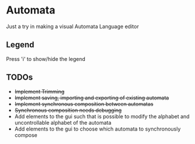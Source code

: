 # Automata
Just a try in making a visual Automata Language editor

Legend
------
Press 'i' to show/hide the legend

TODOs
-------
+ ~~Implement Trimming~~
+ ~~Implement saving, importing and exporting of existing automata~~
+ ~~Implement synchronous composition between automatas~~
+ ~~Synchronous composition needs debugging~~
+ Add elements to the gui such that is possible to modify the alphabet and uncontrollable alphabet of the automata
+ Add elements to the gui to choose which automata to synchronously compose

